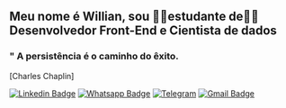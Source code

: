 ## Meu nome é Willian, sou 👨‍🎓estudante de👨‍💻Desenvolvedor Front-End e Cientista de dados 


###  " A persistência é o caminho do êxito.
[Charles Chaplin]


[![Linkedin Badge](https://img.shields.io/badge/-Linkedin-6633cc?style=flat-square&logo=Linkedin&logoColor=white&color=black&link=https://www.linkedin.com/in/willian-marcos-dos-santos-962782180/)](https://www.linkedin.com/in/willian-marcos-dos-santos-962782180/)
[![Whatsapp Badge](https://img.shields.io/badge/-WhatsApp-6633cc?style=flat-square&logo=Whatsapp&logoColor=white&color=black&link=https://whats.link/willian40)](https://whats.link/willian40)
[![Telegram](https://img.shields.io/badge/-Telegram-6633cc?style=flat-square&logo=Telegram&logoColor=white&color=black&link=https://t.me/wms40)](https://t.me/wms40)
[![Gmail Badge](https://img.shields.io/badge/-Gmail-c14438?style=flat-square&logo=Gmail&logoColor=white&color=black&link=mailto:will_up32@gmail.com)](mailto:will_up32@gmail.com)






<!--
**wmsantos40/wmsantos40** is a ✨ _special_ ✨ repository because its `README.md` (this file) appears on your GitHub profile.

Here are some ideas to get you started:

- 🔭 I’m currently working on ...
- 🌱 I’m currently learning ...
- 👯 I’m looking to collaborate on ...
- 🤔 I’m looking for help with ...
- 💬 Ask me about ...
- 📫 How to reach me: ...
- 😄 Pronouns: ...
- ⚡ Fun fact: ...
-->
